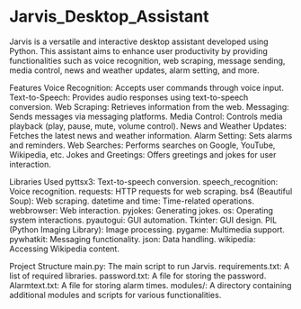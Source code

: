 # Jarvis_Desktop_Assistant

Jarvis is a versatile and interactive desktop assistant developed using Python. This assistant aims to enhance user productivity by providing functionalities such as voice recognition, web scraping, message sending, media control, news and weather updates, alarm setting, and more.

Features
Voice Recognition: Accepts user commands through voice input.
Text-to-Speech: Provides audio responses using text-to-speech conversion.
Web Scraping: Retrieves information from the web.
Messaging: Sends messages via messaging platforms.
Media Control: Controls media playback (play, pause, mute, volume control).
News and Weather Updates: Fetches the latest news and weather information.
Alarm Setting: Sets alarms and reminders.
Web Searches: Performs searches on Google, YouTube, Wikipedia, etc.
Jokes and Greetings: Offers greetings and jokes for user interaction.

Libraries Used
pyttsx3: Text-to-speech conversion.
speech_recognition: Voice recognition.
requests: HTTP requests for web scraping.
bs4 (Beautiful Soup): Web scraping.
datetime and time: Time-related operations.
webbrowser: Web interaction.
pyjokes: Generating jokes.
os: Operating system interactions.
pyautogui: GUI automation.
Tkinter: GUI design.
PIL (Python Imaging Library): Image processing.
pygame: Multimedia support.
pywhatkit: Messaging functionality.
json: Data handling.
wikipedia: Accessing Wikipedia content.

Project Structure
main.py: The main script to run Jarvis.
requirements.txt: A list of required libraries.
password.txt: A file for storing the password.
Alarmtext.txt: A file for storing alarm times.
modules/: A directory containing additional modules and scripts for various functionalities.
